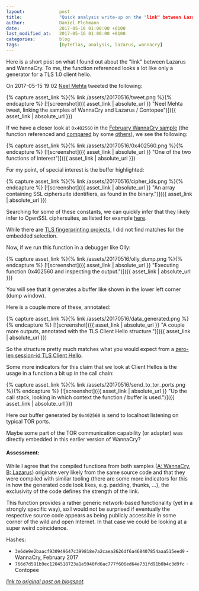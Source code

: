 ```yaml
---
layout:             post
title:              "Quick analysis write-up on the "link" between Lazarus and WannaCry"
author:             Daniel Plohmann
date:               2017-05-16 01:00:00 +0100
last_modified_at:   2017-05-16 01:00:00 +0100
categories:         blog
tags:               [bytetlas, analysis, lazarus, wannacry]
---
```


Here is a short post on what I found out about the "link" between Lazarus and WannaCry.
To me, the function referenced looks a lot like only a generator for a TLS 1.0 client hello.

On 2017-05-15 19:02 [Neel Mehta][twitter neel] tweeted the following:

{% capture asset_link %}{% link /assets/20170516/tweet.png %}{% endcapture %}
[![screenshot]({{ asset_link | absolute_url }} "Neel Mehta tweet, linking the samples of WannaCry and Lazarus / Contopee")]({{ asset_link | absolute_url }})

If we have a closer look at `0x402560` in the [February WannaCry sample][february wannacry] (the function referenced and [compared][blog securelist] by some [others][blog comae]), we see the following:

{% capture asset_link %}{% link /assets/20170516/0x402560.png %}{% endcapture %}
[![screenshot]({{ asset_link | absolute_url }} "One of the two functions of interest")]({{ asset_link | absolute_url }})

For my point, of special interest is the buffer highlighted:

{% capture asset_link %}{% link /assets/20170516/cipher_ids.png %}{% endcapture %}
[![screenshot]({{ asset_link | absolute_url }} "An array containing SSL ciphersuite identifiers, as found in the binary.")]({{ asset_link | absolute_url }})

Searching for some of these constants, we can quickly infer that they likely infer to OpenSSL ciphersuites, as listed for example [here][testssl map].

While there are [TLS fingerprinting projects][tls fingerprints], I did not find matches for the embedded selection.

Now, if we run this function in a debugger like Olly:

{% capture asset_link %}{% link /assets/20170516/olly_dump.png %}{% endcapture %}
[![screenshot]({{ asset_link | absolute_url }} "Executing function 0x402560 and inspecting the output.")]({{ asset_link | absolute_url }})

You will see that it generates a buffer like shown in the lower left corner (dump window).

Here is a couple more of these, annotated:

{% capture asset_link %}{% link /assets/20170516/data_generated.png %}{% endcapture %}
[![screenshot]({{ asset_link | absolute_url }} "A couple more outputs, annotated with the TLS Client Hello structure.")]({{ asset_link | absolute_url }})

So the structure pretty much matches what you would expect from a [zero-len session-id TLS Client Hello][zerolen client hello].

Some more indicators for this claim that we look at Client Hellos is the usage in a function a bit up in the call chain:

{% capture asset_link %}{% link /assets/20170516/send_to_tor_ports.png %}{% endcapture %}
[![screenshot]({{ asset_link | absolute_url }} "Up the call stack, looking in which context the function / buffer is used.")]({{ asset_link | absolute_url }})

Here our buffer generated by `0x402560` is send to localhost listening on typical TOR ports.

Maybe some part of the TOR communication capability (or adapter) was directly embedded in this earlier version of WannaCry?

#### Assessment:

While I agree that the compiled functions from both samples ([A: WannaCry][vt wannacry], [B: Lazarus][vt lazarus]) originate very likely from the same source code and that they were compiled with similar tooling (there are some more indicators for this in how the generated code look likes, e.g. padding, thunks, ...), the exclusivity of the code defines the strength of the link.

This function provides a rather generic network-based functionality (yet in a strongly specific way), so I would not be surprised if eventually the respective source code appears as being publicly accessible in some corner of the wild and open Internet. 
In that case we could be looking at a super weird coincidence.

Hashes:
 * `3e6de9e2baacf930949647c399818e7a2caea2626df6a468407854aaa515eed9` - WannaCry, February 2017
 * `766d7d591b9ec1204518723a1e5940fd6ac777f606ed64e731fd91b0b4c3d9fc` - Contopee


*[link to original post on blogspot][blogspot post].*

[vt lazarus]: https://www.virustotal.com/de/file/766d7d591b9ec1204518723a1e5940fd6ac777f606ed64e731fd91b0b4c3d9fc/analysis/
[vt wannacry]: https://www.virustotal.com/de/file/3e6de9e2baacf930949647c399818e7a2caea2626df6a468407854aaa515eed9/analysis/
[zerolen client hello]: http://www.cisco.com/c/en/us/support/docs/security-vpn/secure-socket-layer-ssl/116181-technote-product-00.html
[tls fingerprints]: https://github.com/LeeBrotherston/tls-fingerprinting
[testssl map]: https://testssl.sh/openssl-rfc.mapping.html
[blog comae]: https://blog.comae.io/wannacry-links-to-lazarus-group-dcea72c99d2d
[blog securelist]: https://securelist.com/blog/research/78431/wannacry-and-lazarus-group-the-missing-link/
[february wannacry]: https://virustotal.com/en/file/3e6de9e2baacf930949647c399818e7a2caea2626df6a468407854aaa515eed9/analysis/
[twitter neel]: https://twitter.com/neelmehta

[blogspot post]: http://byte-atlas.blogspot.com/2017/05/wannacry-linked-function.html
